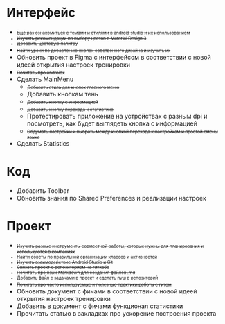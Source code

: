 # Интерфейс
+ <font size = "1">~~Ещё раз ознакомиться с темами и стилями в android studio и их использованием~~
+ ~~Изучить рекомендации по выбору цветов в Material Design 3~~
+ ~~Добавить цветовую палитру~~
+ ~~Найти уроки по добавлению кнопок собственного дизайна и изучить их~~</font>
+ Обновить проект в Figma с интерфейсом в соответствии с новой идеей открытия настроек тренировки
+ <font size = "1">~~Почитать про androidx~~</font>
+ Сделать MainMenu
  + <font size = "1">~~Добавить стиль для кнопок главного меню~~</font>
  + Добавить кнопкам тень
  + <font size = "1">~~Добавить кнопку с информацией~~
  + ~~Добавить кнопку перехода к статистике~~</font>
  + Протестировать приложение на устройствах с разным dpi и посмотреть, как будет выглядеть кнопка с информацией
  + <font size = "1">~~Обдумать настройки и выбрать между кнопкой перехода к настройкам и простой смены языка~~</font>
+ Сделать Statistics

# Код
+ Добавить Toolbar
+ Обновить знания по Shared Preferences и реализации настроек


# Проект
+ <font size = "1">~~Изучить разные инструменты совместной работы, которые нужны для планирования и используются в компаниях~~
+ ~~Найти советы по правильной организации классов и активностей~~
+ ~~Изучить взаимодействие Android Studio и Git~~
+ ~~Связать проект с репозиторием на гитхабе~~
+ ~~Почитать про язык Markdown для создания файлов .md~~
+ ~~Добавить файл с задачами в проект и сделать пуш в репозиторий~~
+ ~~Почитать про часто используемые и полезные практики работы с гитом~~</font>
+ Обновить документ с фичами в соответствии с новой идеей открытия настроек тренировки
+ Добавить в документ с фичами функционал статистики
+ Прочитать статью в закладках про ускорение построения проекта
